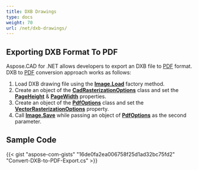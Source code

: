 ```yaml
---
title: DXB Drawings
type: docs
weight: 70
url: /net/dxb-drawings/
---
```


## **Exporting DXB Format To PDF**

Aspose.CAD for .NET allows developers to export an DXB file to [PDF](https://docs.fileformat.com/pdf/) format. DXB to [PDF](https://docs.fileformat.com/pdf/) conversion approach works as follows:

1. Load DXB drawing file using the [**Image.Load**](https://reference.aspose.com/cad/net/aspose.cad.image/load/methods/2) factory method.
1. Create an object of the [**CadRasterizationOptions**](https://reference.aspose.com/cad/net/aspose.cad.imageoptions/cadrasterizationoptions) class and set the [**PageHeight**](https://reference.aspose.com/cad/net/aspose.cad.imageoptions/vectorrasterizationoptions/properties/pageheight) & [**PageWidth**](https://reference.aspose.com/cad/net/aspose.cad.imageoptions/vectorrasterizationoptions/properties/pagewidth) properties.
1. Create an object of the [**PdfOptions**](https://reference.aspose.com/cad/net/aspose.cad.imageoptions/pdfoptions) class and set the [**VectorRasterizationOptions**](https://reference.aspose.com/cad/net/aspose.cad.imageoptions/vectorrasterizationoptions) property.
1. Call [**Image.Save**](https://reference.aspose.com/cad/net/aspose.cad/image/methods/save/index) while passing an object of [**PdfOptions**](https://reference.aspose.com/cad/net/aspose.cad.imageoptions/pdfoptions) as the second parameter.

## Sample Code

{{< gist "aspose-com-gists" "16de0fa2ea006758f25d1ad32bc75fd2" "Convert-DXB-to-PDF-Export.cs" >}}
